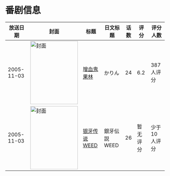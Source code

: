 # 番剧信息

|放送日期|封面|标题|日文标题|话数|评分|评分人数|
|---|---|---|---|---|---|---|
|2005-11-03|<img src="//lain.bgm.tv/pic/cover/c/f6/58/10180_LakjL.jpg" alt="封面" style="width:150px;height:200px;object-fit:cover;">|[增血鬼果林](https://bangumi.tv/subject/10180)|かりん|24|6.2|387人评分|
|2005-11-03|<img src="//lain.bgm.tv/pic/cover/c/88/69/53729_C8UdO.jpg" alt="封面" style="width:150px;height:200px;object-fit:cover;">|[银牙传说WEED](https://bangumi.tv/subject/53729)|銀牙伝説WEED|26|暂无评分|少于10人评分|

